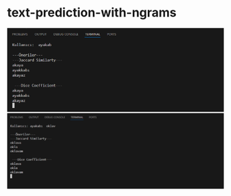 # text-prediction-with-ngrams

![Dosya Yükleme İşlemi](images/image1.png)
![Dosya Yükleme İşlemi](images/image2.png)
